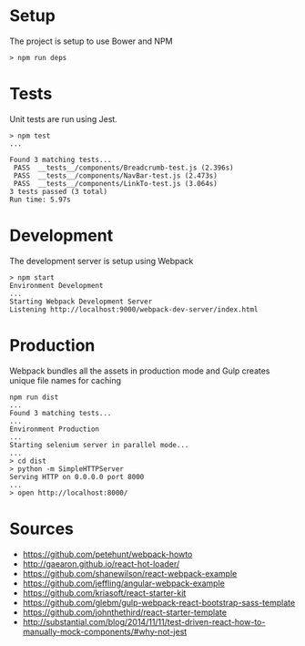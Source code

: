 Setup
=

The project is setup to use Bower and NPM

```
> npm run deps
```

Tests
=

Unit tests are run using Jest.

```
> npm test
...

Found 3 matching tests...
 PASS  __tests__/components/Breadcrumb-test.js (2.396s)
 PASS  __tests__/components/NavBar-test.js (2.473s)
 PASS  __tests__/components/LinkTo-test.js (3.064s)
3 tests passed (3 total)
Run time: 5.97s
```

Development
=

The development server is setup using Webpack

```
> npm start
Environment Development
...
Starting Webpack Development Server
Listening http://localhost:9000/webpack-dev-server/index.html
```

Production
=
Webpack bundles all the assets in production mode and Gulp creates unique file names for caching

```
npm run dist
...
Found 3 matching tests...
...
Environment Production
...
Starting selenium server in parallel mode...
...
> cd dist
> python -m SimpleHTTPServer
Serving HTTP on 0.0.0.0 port 8000
...
> open http://localhost:8000/
```

Sources
=
- https://github.com/petehunt/webpack-howto
- http://gaearon.github.io/react-hot-loader/
- https://github.com/shanewilson/react-webpack-example
- https://github.com/jeffling/angular-webpack-example
- https://github.com/kriasoft/react-starter-kit
- https://github.com/glebm/gulp-webpack-react-bootstrap-sass-template
- https://github.com/johnthethird/react-starter-template
- http://substantial.com/blog/2014/11/11/test-driven-react-how-to-manually-mock-components/#why-not-jest

